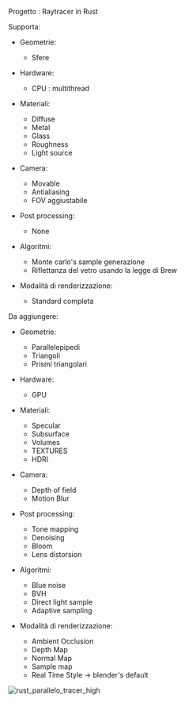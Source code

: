 Progetto : Raytracer in Rust

Supporta:

- Geometrie:
  - Sfere
 
- Hardware:
  - CPU : multithread
 
- Materiali:
  - Diffuse
  - Metal
  - Glass
  - Roughness
  - Light source

- Camera:
  - Movable
  - Antialiasing
  - FOV aggiustabile

- Post processing:
  - None
 
- Algoritmi:
  - Monte carlo's sample generazione
  - Riflettanza del vetro usando la legge di Brew

- Modalità di renderizzazione:
  - Standard completa

Da aggiungere:

- Geometrie:
  - Parallelepipedi
  - Triangoli
  - Prismi triangolari

- Hardware:
  - GPU

- Materiali:
  - Specular
  - Subsurface
  - Volumes
  - TEXTURES
  - HDRI

- Camera:
  - Depth of field
  - Motion Blur

- Post processing:
  - Tone mapping
  - Denoising
  - Bloom
  - Lens distorsion
 
- Algoritmi:
  - Blue noise
  - BVH
  - Direct light sample
  - Adaptive sampling

- Modalità di renderizzazione:
  - Ambient Occlusion
  - Depth Map
  - Normal Map
  - Sample map
  - Real Time Style -> blender's default


![rust_parallelo_tracer_high](https://github.com/alekoza02/RustAle_raytracer/assets/125405005/edd3c870-221a-4201-822f-497dda251281)
